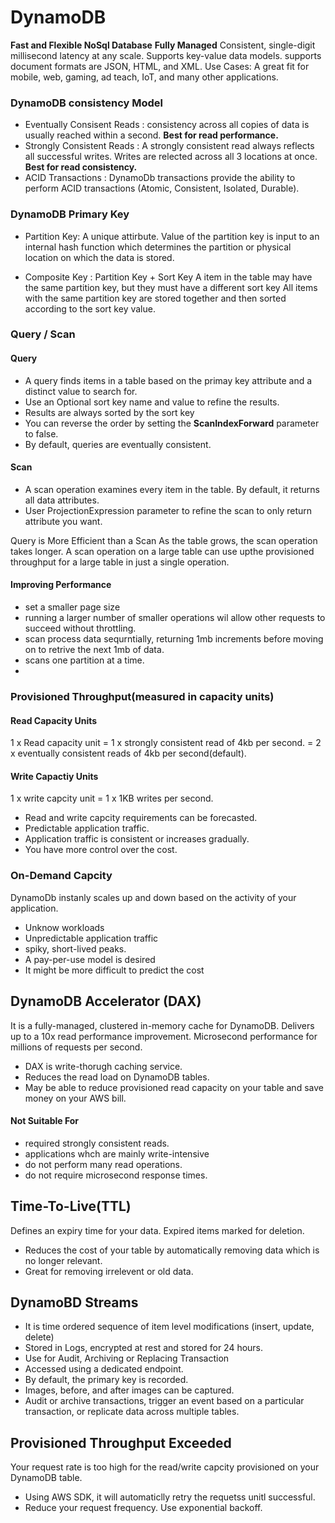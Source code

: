 # DynamoDB
**Fast and Flexible NoSql Database**
**Fully Managed**
Consistent, single-digit millisecond latency at any scale. 
Supports key-value data models. supports document formats are JSON, HTML, and XML.
Use Cases: A great fit for mobile, web, gaming, ad teach, IoT, and many other applications.


### DynamoDB consistency Model
* Eventually Consisent Reads : consistency across all copies of data is usually reached within a second. **Best for read performance.**
* Strongly Consistent Reads : A strongly consistent read always reflects all successful writes. Writes are relected across all 3 locations at once. **Best for read consistency.**
* ACID Transactions : DynamoDb transactions provide the ability to perform ACID transactions (Atomic, Consistent, Isolated, Durable).


### DynamoDB Primary Key

* Partition Key: A unique attirbute. Value of the partition key is input to an internal hash function which determines the partition or physical location on which the data is stored.

* Composite Key : Partition Key + Sort Key
A item in the table may have the same partition key, but they must have a different sort key
All items with the same partition key are stored together and then sorted according to the sort key value.


### Query / Scan
#### Query 
* A query finds items in a table based on the primay key attribute and a distinct value to search for.
* Use an Optional sort key name and value to refine the results.
* Results are always sorted by the sort key
* You can reverse the order by setting the **ScanIndexForward** parameter to false.
* By default, queries are eventually consistent.

#### Scan
* A scan operation examines every item in the table. By default, it returns all data attributes.
* User ProjectionExpression parameter to refine the scan to only return attribute you want.


Query is More Efficient than a Scan
As the table grows, the scan operation takes longer.
A scan operation on a large table can use upthe provisioned throughput for a large table in just a single operation.
#### Improving Performance
* set a smaller page size
* running a larger number of smaller operations wil allow other requests to succeed without throttling.
* scan process data sequrntially, returning 1mb increments before moving on to retrive the next 1mb of data.
* scans one partition at a time.
*


### Provisioned Throughput(measured in capacity units)
#### Read Capacity Units
1 x Read capacity unit = 1 x strongly consistent read of 4kb per second.
                       = 2 x eventually consistent reads of 4kb per second(default).
#### Write Capactiy Units
1 x write capcity unit = 1 x 1KB writes per second.
* Read and write capcity requirements can be forecasted.
* Predictable application traffic.
* Application traffic is consistent or increases gradually.
* You have more control over the cost.

### On-Demand Capcity
DynamoDb instanly scales up and down based on the activity of your application.
* Unknow workloads
* Unpredictable application traffic
* spiky, short-lived peaks.
* A pay-per-use model is desired
* It might be more difficult to predict the cost

## DynamoDB Accelerator (DAX)
It is a fully-managed, clustered in-memory cache for DynamoDB.
Delivers up to a 10x read performance improvement. Microsecond performance for millions of requests per second.
* DAX is write-thorugh caching service.
* Reduces the read load on DynamoDB tables.
* May be able to reduce provisioned read capacity on your table and save money on your AWS bill.

#### Not Suitable For
* required strongly consistent reads.
* applications whch are mainly write-intensive
* do not perform many read operations.
* do not require microsecond response times.

## Time-To-Live(TTL)
Defines an expiry time for your data. Expired items marked for deletion.
* Reduces the cost of your table by automatically removing data which is no longer relevant.
* Great for removing irrelevent or old data.



## DynamoBD Streams
* It is time ordered sequence of item level modifications (insert, update, delete)
* Stored in Logs, encrypted at rest and stored for 24 hours.
* Use for Audit, Archiving or Replacing Transaction
* Accessed using a dedicated endpoint.
* By default, the primary key is recorded.
* Images, before, and after images can be captured.
* Audit or archive transactions, trigger an event based on a particular transaction, or replicate data across multiple tables.


## Provisioned Throughput Exceeded
Your request rate is too high for the read/write capcity provisioned on your DynamoDB table.
* Using AWS SDK, it will automaticlly retry the requetss unitl successful.
* Reduce your request frequency. Use exponential backoff.
